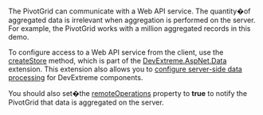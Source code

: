 The PivotGrid can communicate with a Web API service. The quantity�of aggregated data is irrelevant when aggregation is performed on the server. For example, the PivotGrid works with a million aggregated records in this demo.

To configure access to a Web API service from the client, use the <a href="https://github.com/DevExpress/DevExtreme.AspNet.Data/blob/master/docs/client-side-with-jquery.md#api-reference" target="_blank">createStore</a> method, which is part of the <a href="https://github.com/DevExpress/DevExtreme.AspNet.Data#devextreme-aspnet-data" target="_blank">DevExtreme.AspNet.Data</a> extension. This extension also allows you to <a href="https://github.com/DevExpress/DevExtreme.AspNet.Data/blob/master/docs/server-side-configuration.md" target="_blank">configure server-side data processing</a> for DevExtreme components.

You should also set�the [remoteOperations](/Documentation/ApiReference/Data_Layer/PivotGridDataSource/Configuration/#remoteOperations) property to **true** to notify the PivotGrid that data is aggregated on the server.